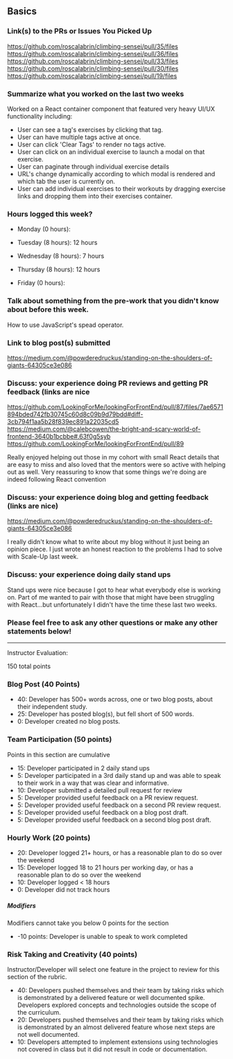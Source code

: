 ## Basics

### Link(s) to the PRs or Issues You Picked Up
https://github.com/roscalabrin/climbing-sensei/pull/35/files
https://github.com/roscalabrin/climbing-sensei/pull/36/files
https://github.com/roscalabrin/climbing-sensei/pull/33/files
https://github.com/roscalabrin/climbing-sensei/pull/30/files
https://github.com/roscalabrin/climbing-sensei/pull/19/files


### Summarize what you worked on the last two weeks
Worked on a React container component that featured very heavy UI/UX functionality including:
- User can see a tag's exercises by clicking that tag.
- User can have multiple tags active at once.
- User can click 'Clear Tags' to render no tags active.
- User can click on an individual exercise to launch a modal on that exercise.
- User can paginate through individual exercise details
- URL's change dynamically according to which modal is rendered and
  which tab the user is currently on.
- User can add individual exercises to their workouts by dragging
  exercise links and dropping them into their exercises container.

### Hours logged this week?

- Monday (0 hours):
- Tuesday (8 hours):
  12 hours

- Wednesday (8 hours):
  7 hours

- Thursday (8 hours):
  12 hours

- Friday (0 hours):

### Talk about something from the pre-work that you didn't know about before this week.
How to use JavaScript's spead operator.

### Link to blog post(s) submitted
https://medium.com/@powderedruckus/standing-on-the-shoulders-of-giants-64305ce3e086

### Discuss: your experience doing PR reviews and getting PR feedback (links are nice
https://github.com/LookingForMe/lookingForFrontEnd/pull/87/files/7ae6571894bded742fb30745c60d8c09b9d79bdd#diff-3cb794f1aa5b28f839ec891a22035cd5
https://medium.com/@calebcowen/the-bright-and-scary-world-of-frontend-3640b1bcbbe#.63f0g5syb
https://github.com/LookingForMe/lookingForFrontEnd/pull/89

Really enjoyed helping out those in my cohort with small React details that are easy to miss and also
loved that the mentors were so active with helping out as well. Very reassuring to know that some
things we're doing are indeed following React convention

### Discuss: your experience doing blog and getting feedback (links are nice)
https://medium.com/@powderedruckus/standing-on-the-shoulders-of-giants-64305ce3e086

I really didn't know what to write about my blog without it just being an opinion piece.
I just wrote an honest reaction to the problems I had to solve with Scale-Up last week.

### Discuss: your experience doing daily stand ups
Stand ups were nice because I got to hear what everybody else is working on. Part of me
wanted to pair with those that might have been struggling with React...but unfortunately I
didn't have the time these last two weeks.

### Please feel free to ask any other questions or make any other statements below!

-----

Instructor Evaluation:

150 total points

### Blog Post (40 Points)  

* 40: Developer has 500+ words across, one or two blog posts, about their independent study.
* 25: Developer has posted blog(s), but fell short of 500 words.
* 0: Developer created no blog posts.

### Team Participation (50 points)

Points in this section are cumulative

* 15: Developer participated in 2 daily stand ups
* 5: Developer participated in a 3rd daily stand up and was able to speak to their work in a way that was clear and informative.
* 10: Developer submitted a detailed pull request for review
* 5: Developer provided useful feedback on a PR review request.
* 5: Developer provided useful feedback on a second PR review request.
* 5: Developer provided useful feedback on a blog post draft.
* 5: Developer provided useful feedback on a second blog post draft.

### Hourly Work (20 points)

* 20: Developer logged 21+ hours, or has a reasonable plan to do so over the weekend
* 15: Developer logged 18 to 21 hours per working day, or has a reasonable plan to do so over the weekend
* 10: Developer logged < 18 hours
* 0: Developer did not track hours

##### Modifiers

Modifiers cannot take you below 0 points for the section

* -10 points: Developer is unable to speak to work completed

### Risk Taking and Creativity (40 points)

Instructor/Developer will select one feature in the project to review for this section of the rubric.

* 40: Developers pushed themselves and their team by taking risks which is demonstrated by a delivered feature or well documented spike. Developers explored concepts and technologies outside the scope of the curriculum.
* 20: Developers pushed themselves and their team by taking risks which is demonstrated by an almost delivered feature whose next steps are not well documented.
* 10: Developers attempted to implement extensions using technologies not covered in class but it did not result in code or documentation.
